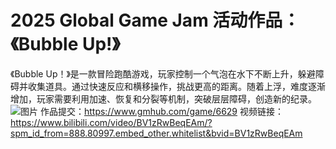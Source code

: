 # 2025 Global Game Jam 活动作品：《Bubble Up!》
  《Bubble Up！》是一款冒险跑酷游戏，玩家控制一个气泡在水下不断上升，躲避障碍并收集道具。通过快速反应和横移操作，挑战更高的距离。随着上浮，难度逐渐增加，玩家需要利用加速、恢复和分裂等机制，突破层层障碍，创造新的纪录。
![图片](https://github.com/user-attachments/assets/95c9cad5-1dea-4d34-b2ad-685e40f2d58f)
作品提交：https://www.gmhub.com/game/6629
视频链接：https://www.bilibili.com/video/BV1zRwBeqEAm/?spm_id_from=888.80997.embed_other.whitelist&bvid=BV1zRwBeqEAm
